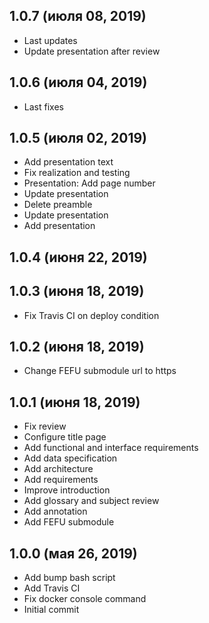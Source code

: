 ## 1.0.7 (июля 08, 2019)
  - Last updates
  - Update presentation after review
## 1.0.6 (июля 04, 2019)
  - Last fixes
## 1.0.5 (июля 02, 2019)
  - Add presentation text
  - Fix realization and testing
  - Presentation: Add page number
  - Update presentation
  - Delete preamble
  - Update presentation
  - Add presentation
## 1.0.4 (июня 22, 2019)

## 1.0.3 (июня 18, 2019)
  - Fix Travis CI on deploy condition
## 1.0.2 (июня 18, 2019)
  - Change FEFU submodule url to https
## 1.0.1 (июня 18, 2019)
  - Fix review
  - Configure title page
  - Add functional and interface requirements
  - Add data specification
  - Add architecture
  - Add requirements
  - Improve introduction
  - Add glossary and subject review
  - Add annotation
  - Add FEFU submodule
## 1.0.0 (мая 26, 2019)
  - Add bump bash script
  - Add Travis CI
  - Fix docker console command
  - Initial commit
